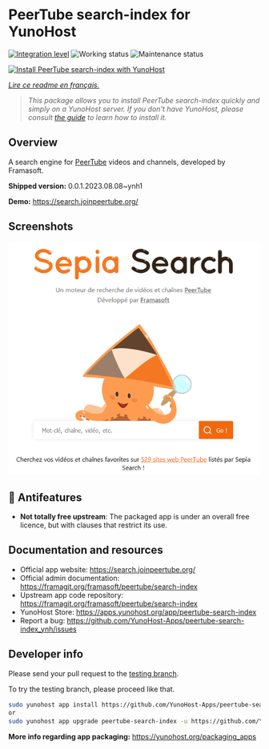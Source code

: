 <!--
N.B.: This README was automatically generated by https://github.com/YunoHost/apps/tree/master/tools/readme_generator
It shall NOT be edited by hand.
-->

# PeerTube search-index for YunoHost

[![Integration level](https://dash.yunohost.org/integration/peertube-search-index.svg)](https://dash.yunohost.org/appci/app/peertube-search-index) ![Working status](https://ci-apps.yunohost.org/ci/badges/peertube-search-index.status.svg) ![Maintenance status](https://ci-apps.yunohost.org/ci/badges/peertube-search-index.maintain.svg)

[![Install PeerTube search-index with YunoHost](https://install-app.yunohost.org/install-with-yunohost.svg)](https://install-app.yunohost.org/?app=peertube-search-index)

*[Lire ce readme en français.](./README_fr.md)*

> *This package allows you to install PeerTube search-index quickly and simply on a YunoHost server.
If you don't have YunoHost, please consult [the guide](https://yunohost.org/#/install) to learn how to install it.*

## Overview

A search engine for [PeerTube](https://joinpeertube.org/) videos and channels, developed by Framasoft.


**Shipped version:** 0.0.1.2023.08.08~ynh1

**Demo:** https://search.joinpeertube.org/

## Screenshots

![Screenshot of PeerTube search-index](./doc/screenshots/sepia-search-screenshot.png)

## :red_circle: Antifeatures

- **Not totally free upstream**: The packaged app is under an overall free licence, but with clauses that restrict its use.

## Documentation and resources

- Official app website: <https://search.joinpeertube.org/>
- Official admin documentation: <https://framagit.org/framasoft/peertube/search-index>
- Upstream app code repository: <https://framagit.org/framasoft/peertube/search-index>
- YunoHost Store: <https://apps.yunohost.org/app/peertube-search-index>
- Report a bug: <https://github.com/YunoHost-Apps/peertube-search-index_ynh/issues>

## Developer info

Please send your pull request to the [testing branch](https://github.com/YunoHost-Apps/peertube-search-index_ynh/tree/testing).

To try the testing branch, please proceed like that.

``` bash
sudo yunohost app install https://github.com/YunoHost-Apps/peertube-search-index_ynh/tree/testing --debug
or
sudo yunohost app upgrade peertube-search-index -u https://github.com/YunoHost-Apps/peertube-search-index_ynh/tree/testing --debug
```

**More info regarding app packaging:** <https://yunohost.org/packaging_apps>
